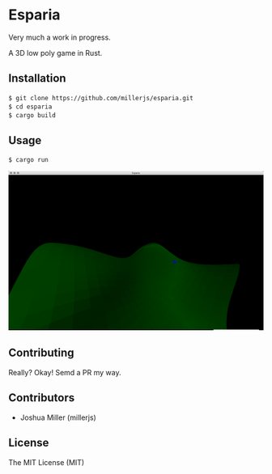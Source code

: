 # Esparia

Very much a work in progress.

A 3D low poly game in Rust.

## Installation

```bash
$ git clone https://github.com/millerjs/esparia.git
$ cd esparia
$ cargo build
```

## Usage

```bash
$ cargo run
```

![Current appearance](https://raw.githubusercontent.com/millerjs/esparia/master/resources/screen1.png)

## Contributing

Really? Okay!  Semd a PR my way.

## Contributors

- Joshua Miller (millerjs)

## License

The MIT License (MIT)
